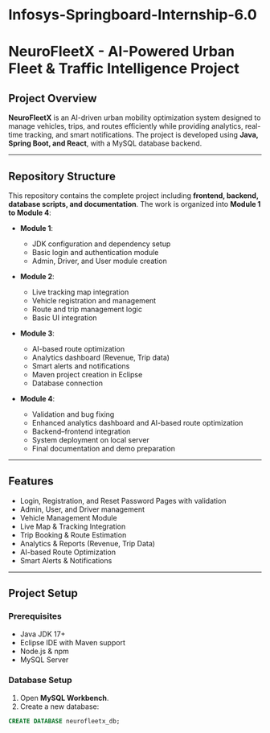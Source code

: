 # Infosys-Springboard-Internship-6.0
# NeuroFleetX - AI-Powered Urban Fleet & Traffic Intelligence Project

## Project Overview
**NeuroFleetX** is an AI-driven urban mobility optimization system designed to manage vehicles, trips, and routes efficiently while providing analytics, real-time tracking, and smart notifications. The project is developed using **Java, Spring Boot, and React**, with a MySQL database backend.

---

## Repository Structure
This repository contains the complete project including **frontend, backend, database scripts, and documentation**. The work is organized into **Module 1 to Module 4**:

- **Module 1**:  
  - JDK configuration and dependency setup  
  - Basic login and authentication module  
  - Admin, Driver, and User module creation  

- **Module 2**:  
  - Live tracking map integration  
  - Vehicle registration and management  
  - Route and trip management logic  
  - Basic UI integration  

- **Module 3**:  
  - AI-based route optimization  
  - Analytics dashboard (Revenue, Trip data)  
  - Smart alerts and notifications  
  - Maven project creation in Eclipse  
  - Database connection  

- **Module 4**:
  - Validation and bug fixing
  - Enhanced analytics dashboard and AI-based route optimization
  - Backend–frontend integration  
  - System deployment on local server  
  - Final documentation and demo preparation  

---

## Features
- Login, Registration, and Reset Password Pages with validation  
- Admin, User, and Driver management  
- Vehicle Management Module  
- Live Map & Tracking Integration  
- Trip Booking & Route Estimation  
- Analytics & Reports (Revenue, Trip Data)  
- AI-based Route Optimization  
- Smart Alerts & Notifications  

---

## Project Setup

### Prerequisites
- Java JDK 17+  
- Eclipse IDE with Maven support  
- Node.js & npm  
- MySQL Server  

### Database Setup
1. Open **MySQL Workbench**.  
2. Create a new database:  
```sql
CREATE DATABASE neurofleetx_db;
